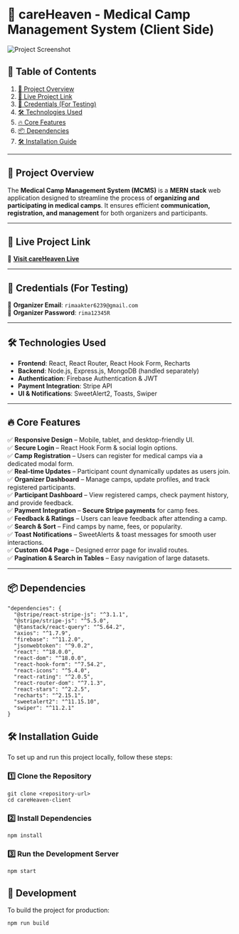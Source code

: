 # 🌿 careHeaven - Medical Camp Management System (Client Side)  

![Project Screenshot](https://via.placeholder.com/1200x600?text=Project+Screenshot)  

## 📖 Table of Contents  
1. [📜 Project Overview](#-project-overview)  
2. [🚀 Live Project Link](#-live-project-link)  
3. [🔑 Credentials (For Testing)](#-credentials-for-testing)  
4. [🛠️ Technologies Used](#-technologies-used)  
5. [🔥 Core Features](#-core-features)  
6. [📦 Dependencies](#-dependencies)  
7. [🛠️ Installation Guide](#-installation-guide)

---

## 📜 Project Overview  
The **Medical Camp Management System (MCMS)** is a **MERN stack** web application designed to streamline the process of **organizing and participating in medical camps**. It ensures efficient **communication, registration, and management** for both organizers and participants.  

---

## 🚀 Live Project Link  
🔗 **[Visit careHeaven Live](https://careheaven-a204d.web.app/)**  

---

## 🔑 Credentials (For Testing)  
📧 **Organizer Email**: `rimaakter6239@gmail.com`  
🔑 **Organizer Password**: `rima12345R`  

---

## 🛠️ Technologies Used  
- **Frontend**: React, React Router, React Hook Form, Recharts  
- **Backend**: Node.js, Express.js, MongoDB (handled separately)  
- **Authentication**: Firebase Authentication & JWT  
- **Payment Integration**: Stripe API  
- **UI & Notifications**: SweetAlert2, Toasts, Swiper  

---

## 🔥 Core Features  
✅ **Responsive Design** – Mobile, tablet, and desktop-friendly UI.  
✅ **Secure Login** – React Hook Form & social login options.  
✅ **Camp Registration** – Users can register for medical camps via a dedicated modal form.  
✅ **Real-time Updates** – Participant count dynamically updates as users join.  
✅ **Organizer Dashboard** – Manage camps, update profiles, and track registered participants.  
✅ **Participant Dashboard** – View registered camps, check payment history, and provide feedback.  
✅ **Payment Integration** – **Secure Stripe payments** for camp fees.  
✅ **Feedback & Ratings** – Users can leave feedback after attending a camp.  
✅ **Search & Sort** – Find camps by name, fees, or popularity.  
✅ **Toast Notifications** – SweetAlerts & toast messages for smooth user interactions.  
✅ **Custom 404 Page** – Designed error page for invalid routes.  
✅ **Pagination & Search in Tables** – Easy navigation of large datasets.  

---

## 📦 Dependencies  

```
"dependencies": {
  "@stripe/react-stripe-js": "^3.1.1",
  "@stripe/stripe-js": "^5.5.0",
  "@tanstack/react-query": "^5.64.2",
  "axios": "^1.7.9",
  "firebase": "^11.2.0",
  "jsonwebtoken": "^9.0.2",
  "react": "^18.0.0",
  "react-dom": "^18.0.0",
  "react-hook-form": "^7.54.2",
  "react-icons": "^5.4.0",
  "react-rating": "^2.0.5",
  "react-router-dom": "^7.1.3",
  "react-stars": "^2.2.5",  
  "recharts": "^2.15.1",
  "sweetalert2": "^11.15.10",
  "swiper": "^11.2.1"
}
 ```    

## 🛠️ Installation Guide  

To set up and run this project locally, follow these steps:  

### **1️⃣ Clone the Repository**  
```
git clone <repository-url>
cd careHeaven-client
```
### **2️⃣ Install Dependencies**
```
npm install
```
### **3️⃣ Run the Development Server**
```
npm start
```
## 🔧 Development
To build the project for production:
```
npm run build
```
